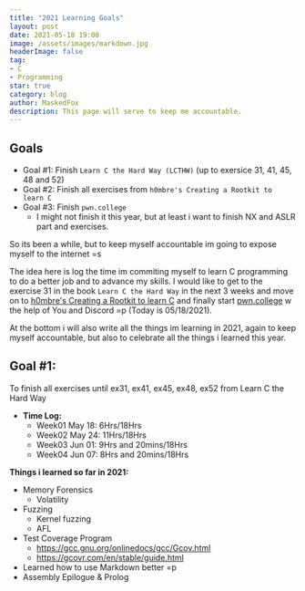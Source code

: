 ```yaml
---
title: "2021 Learning Goals"
layout: post
date: 2021-05-18 19:00
image: /assets/images/markdown.jpg
headerImage: false
tag:
- C
- Programming
star: true
category: blog
author: MaskedFox
description: This page will serve to keep me accountable.
---
```



## Goals
- Goal #1: Finish `Learn C the Hard Way (LCTHW)` (up to exersice 31, 41, 45, 48 and 52)
- Goal #2: Finish all exercises from `h0mbre's Creating a Rootkit to learn C`
- Goal #3: Finish `pwn.college`
  - I might not finish it this year, but at least i want to finish NX and ASLR part and exercises.

So its been a while, but to keep myself accountable im going to expose myself to the internet =s

The idea here is log the time im commiting myself to learn C programming to do a better job and to advance my skills. I would like to get to the exercise 31 in the book `Learn C the Hard Way` in the next 3 weeks and move on to [h0mbre's Creating a Rootkit to learn C](https://github.com/h0mbre/Learning-C) and finally start [pwn.college](https://pwn.college) w the help of You and Discord =p (Today is 05/18/2021).

At the bottom i will also write all the things im learning in 2021, again to keep myself accountable, but also to celebrate all the things i learned this year.

## **Goal #1:** 
To finish all exercises until ex31, ex41, ex45, ex48, ex52 from Learn C the Hard Way

- **Time Log:**
  - Week01 May 18: 6Hrs/18Hrs
  - Week02 May 24: 11Hrs/18Hrs
  - Week03 Jun 01: 9Hrs and 20mins/18Hrs 
  - Week04 Jun 07: 8Hrs and 20mins/18Hrs 
  &nbsp;

**Things i learned so far in 2021:**
  - Memory Forensics
    - Volatility
  - Fuzzing
    - Kernel fuzzing
    - AFL
  - Test Coverage Program
      - https://gcc.gnu.org/onlinedocs/gcc/Gcov.html 
      - https://gcovr.com/en/stable/guide.html
  - Learned how to use Markdown better =p
  - Assembly Epilogue & Prolog